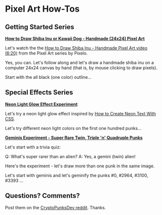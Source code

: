 
# Pixel Art How-Tos


## Getting Started Series

[**How to Draw Shiba Inu or Kawaii Dog - Handmade (24x24) Pixel Art**](shibainu)

Let's watch the
the [How to Draw Shiba Inu - Handmade Pixel Art
video (6:20)](https://www.youtube.com/c/Pixelo/videos) from the Pixel Art series by Pixelo.

Yes, you can.
Let's follow along and let's draw a handmade shiba inu on a computer 24x24 canvas
by hand (that is, by mouse clicking to draw pixels).

Start with the all black (one color) outline...






## Special Effects Series

[**Neon Light Glow Effect Experiment**](neon)

Let's try a neon light glow effect
inspired by
[How to Create Neon Text With CSS](https://css-tricks.com/how-to-create-neon-text-with-css/).

Let's try different neon light colors
on the first one hundred punks...


[**Geminis Experiment - Super Rare Twin, Triple 'n' Quadruple Punks**](geminis)

Let's start with a trivia quiz:

Q: What's super rarer than an alien?
A: Yes, a gemini (twin) alien!


Here's the experiment - let's draw more than one punk in
the same image.

Let's start with geminis and let's geminify
the punks #0, #2964, #3100, #3393 ...







## Questions? Comments?

Post them on the [CryptoPunksDev reddit](https://old.reddit.com/r/CryptoPunksDev). Thanks.
